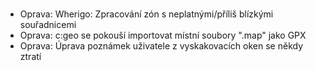 #
- Oprava: Wherigo: Zpracování zón s neplatnými/příliš blízkými souřadnicemi
- Oprava: c:geo se pokouší importovat místní soubory ".map" jako GPX
- Oprava: Úprava poznámek uživatele z vyskakovacích oken se někdy ztratí
